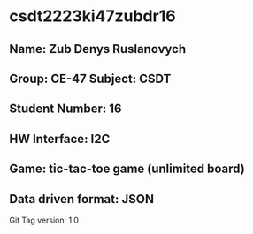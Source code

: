 # csdt2223ki47zubdr16

## Name: Zub Denys Ruslanovych 

## Group: CE-47 Subject: CSDT

## Student Number: 16 
## HW Interface: I2C 
## Game: tic-tac-toe game (unlimited board)
## Data driven format: JSON

Git Tag version: 1.0
